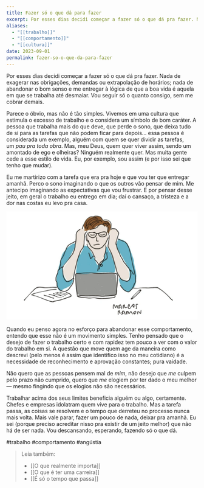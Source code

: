 ```yaml
---
title: Fazer só o que dá para fazer
excerpt: Por esses dias decidi começar a fazer só o que dá pra fazer. Nada de exagerar nas obrigações, demandas ou extrapolação de horários; nada de abandonar o bom senso e me entregar à lógica de que a boa vida é aquela em que se trabalha até desmaiar. Vou seguir só o quanto consigo, sem me cobrar demais.
aliases:
  - "[[trabalho]]"
  - "[[comportamento]]"
  - "[[cultura]]"
date: 2023-09-01
permalink: fazer-so-o-que-da-para-fazer
---
```

Por esses dias decidi começar a fazer só o que dá pra fazer. Nada de exagerar nas obrigações, demandas ou extrapolação de horários; nada de abandonar o bom senso e me entregar à lógica de que a boa vida é aquela em que se trabalha até desmaiar. Vou seguir só o quanto consigo, sem me cobrar demais.

Parece o óbvio, mas não é tão simples. Vivemos em uma cultura que estimula o excesso de trabalho e o considera um símbolo de bom caráter. A pessoa que trabalha mais do que deve, que perde o sono, que deixa tudo de si para as tarefas que não podem ficar para depois… essa pessoa é considerada um exemplo, alguém com quem se quer dividir as tarefas, um *pau pra toda obra*. Mas, meu Deus, quem quer viver assim, sendo um amontado de ego e olheiras? Ninguém realmente quer. Mas muita gente cede a esse estilo de vida. Eu, por exemplo, sou assim (e por isso sei que tenho que mudar).

Eu me martirizo com a tarefa que era pra hoje e que vou ter que entregar amanhã. Perco o sono imaginando o que os outros vão pensar de mim. Me antecipo imaginando as expectativas que vou frustrar. E por pensar desse jeito, em geral o trabalho eu entrego em dia; daí o cansaço, a tristeza e a dor nas costas eu levo pra casa.

<img src="/assets/img/arquivos/Pasted image 20250302181353.png">

Quando eu penso agora no esforço para abandonar esse comportamento, entendo que esse não é um movimento simples. Tenho pensado que o desejo de fazer o trabalho certo e com rapidez tem pouco a ver com o valor do trabalho em si. A questão que move quem age da maneira como descrevi (pelo menos é assim que identifico isso no meu cotidiano) é a necessidade de reconhecimento e aprovação constantes; pura vaidade.

Não quero que as pessoas pensem mal de *mim*, não desejo que *me* culpem pelo prazo não cumprido, quero que *me* elogiem por ter dado o meu melhor — mesmo fingindo que os elogios não são necessários.

Trabalhar acima dos seus limites beneficia alguém ou algo, certamente. Chefes e empresas idolatram quem vive para o trabalho. Mas a tarefa passa, as coisas se resolvem e o tempo que derreteu no processo nunca mais volta. Mais vale parar, fazer um pouco de nada, deixar pra amanhã. Eu sei (porque preciso acreditar nisso pra existir de um jeito melhor) que não há de ser nada. Vou descansando, esperando, fazendo só o que dá.

#trabalho #comportamento #angústia

> Leia também:
> - [[O que realmente importa]]
> - [[O que é ter uma carreira]]
> - [[É só o tempo que passa]]
